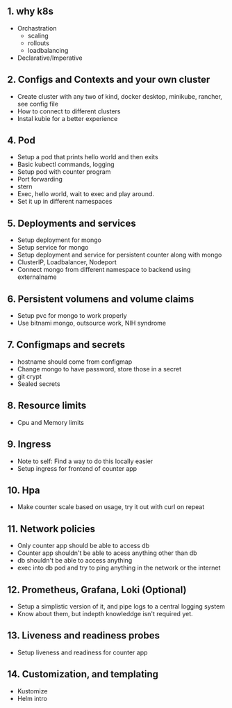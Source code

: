 ## 1. why k8s
- Orchastration
    - scaling
    - rollouts
    - loadbalancing
- Declarative/Imperative

## 2. Configs and Contexts and your own cluster

- Create cluster with any two of kind, docker desktop, minikube, rancher, see config file
- How to connect to different clusters
- Instal kubie for a better experience

## 4. Pod
- Setup a pod that prints hello world and then exits
- Basic kubectl commands, logging
- Setup pod with counter program
- Port forwarding
- stern
- Exec, hello world, wait to exec and play around.
- Set it up in different namespaces

## 5. Deployments and services
- Setup deployment for mongo
- Setup service for mongo
- Setup deployment and service for persistent counter along with mongo
- ClusterIP, Loadbalancer, Nodeport
- Connect mongo from different namespace to backend using externalname

## 6. Persistent volumens and volume claims
- Setup pvc for mongo to work properly
- Use bitnami mongo, outsource work, NIH syndrome

## 7. Configmaps and secrets
- hostname should come from configmap
- Change mongo to have password, store those in a secret
- git crypt
- Sealed secrets

## 8. Resource limits 
- Cpu and Memory limits

## 9. Ingress
- Note to self: Find a way to do this locally easier 
- Setup ingress for frontend of counter app

## 10. Hpa
- Make counter scale based on usage, try it out with curl on repeat

## 11. Network policies
- Only counter app should be able to access db
- Counter app shouldn't be able to acess anything other than db
- db shouldn't be able to access anything
- exec into db pod and try to ping anything in the network or the internet

## 12. Prometheus, Grafana, Loki (Optional)
- Setup a simplistic version of it, and pipe logs to a central logging system
- Know about them, but indepth knowleddge isn't required yet.  

## 13. Liveness and readiness probes
- Setup liveness and readiness for counter app

## 14. Customization, and templating
- Kustomize
- Helm intro
